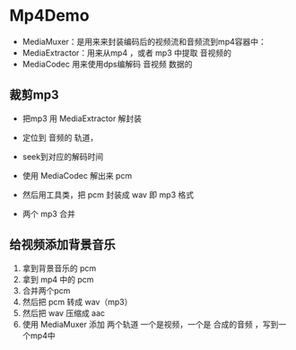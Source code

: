 # Mp4Demo
- MediaMuxer：是用来来封装编码后的视频流和音频流到mp4容器中：
- MediaExtractor：用来从mp4 ，或者 mp3 中提取 音视频的
- MediaCodec 用来使用dps编解码 音视频 数据的
##  裁剪mp3
- 把mp3 用 MediaExtractor 解封装
- 定位到 音频的 轨道，
- seek到对应的解码时间
- 使用 MediaCodec  解出来 pcm
- 然后用工具类，把 pcm 封装成 wav 即 mp3 格式

- 两个 mp3 合并
## 给视频添加背景音乐
1. 拿到背景音乐的 pcm
2. 拿到 mp4 中的 pcm
3. 合并两个pcm
4. 然后把 pcm 转成 wav（mp3）
5. 然后把 wav 压缩成 aac
6. 使用 MediaMuxer 添加 两个轨道 一个是视频，一个是 合成的音频 ，写到一个mp4中

